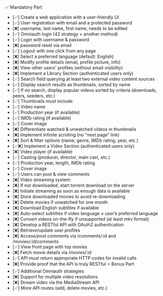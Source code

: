 ✅ Mandatory Part
 - [✅] Create a web application with a user-friendly UI
 - [✅] User registration with email and a protected password
 - [❌] username, last name, first name, needs to be edited
 - [✅] Omniauth login (42 strategy + another method)
 - [✅] Login with username & password
 - [❌] password reset via email
 - [✅] Logout with one click from any page
 - [❌] Select a preferred language (default: English)
 - [❌] Modify profile details (email, profile picture, info)
 - [❌] View other users' profiles (without email visibility)
 - [❌] Implement a Library Section (authenticated users only)
 - [✅] Search field querying at least two external video content sources
 - [✅] Display search results as thumbnails, sorted by name
 - [✅] If no search, display popular videos sorted by criteria (downloads, peers, seeders, etc.)
 - [✅] Thumbnails must include:
 - [✅] Video name
 - [✅] Production year (if available)
 - [✅] IMDb rating (if available)
 - [✅] Cover image
 - [❌] Differentiate watched & unwatched videos in thumbnails
 - [❌] Implement infinite scrolling (no "next page" link)
 - [❌] Sort & filter options (name, genre, IMDb rating, year, etc.)
 - [✅❌] Implement a Video Section (authenticated users only)
 - [❌] Video player (if available)
 - [✅] Casting (producer, director, main cast, etc.)
 - [✅] Production year, length, IMDb rating
 - [✅] Cover image
 - [✅] Users can post & view comments
 - [❌] Video streaming system:
 - [❌] If not downloaded, start torrent download on the server
 - [❌] Initiate streaming as soon as enough data is available
 - [❌] Store downloaded movies to avoid re-downloading
 - [❌] Delete movies if unwatched for one month
 - [❌] Download English subtitles if available
 - [❌] Auto-select subtitles if video language ≠ user’s preferred language
 - [❌] Convert videos on-the-fly if unsupported (at least mkv format)
 - [❌] Develop a RESTful API with OAuth2 authentication
 - [❌] Retrieve/update user profiles
 - [❌] Access/post comments via /comments/:id and /movies/:id/comments
 - [✅] View front page with top movies
 - [❌] Fetch movie details via /movies/:id
 - [✅] API must return appropriate HTTP codes for invalid calls
 - [❌] Provide proof that the API is truly RESTful
⭐ Bonus Part
 - [✅] Additional Omniauth strategies
 - [❌] Support for multiple video resolutions
 - [❌] Stream video via the MediaStream API
 - [✅] More API routes (add, delete movies, etc.)
